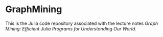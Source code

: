 # GraphMining
This is the Julia code repository associated with the lecture notes *Graph Mining: Efficient Julia Programs for Understanding Our World*.
